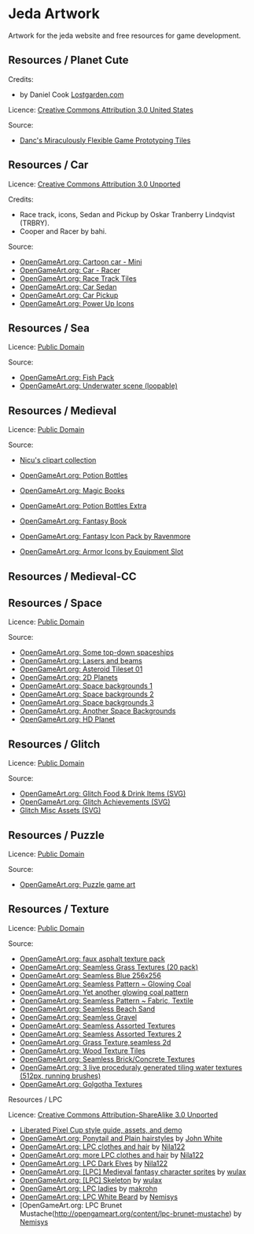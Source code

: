 Jeda Artwork
============

Artwork for the jeda website and free resources for game development.

Resources / Planet Cute
-----------------------

Credits:
* by Daniel Cook [Lostgarden.com](http://Lostgarden.com)

Licence: [Creative Commons Attribution 3.0 United States](http://creativecommons.org/licenses/by/3.0/us/)

Source:
* [Danc's Miraculously Flexible Game Prototyping Tiles](http://www.lostgarden.com/2007/05/dancs-miraculously-flexible-game.html)

Resources / Car
---------------

Licence: [Creative Commons Attribution 3.0 Unported](http://creativecommons.org/licenses/by/3.0/)

Credits: 
* Race track, icons, Sedan and Pickup by Oskar Tranberry Lindqvist (TRBRY).
* Cooper and Racer by bahi. 

Source:
* [OpenGameArt.org: Cartoon car - Mini](http://opengameart.org/content/cartoon-car-mini)
* [OpenGameArt.org: Car - Racer](http://opengameart.org/content/car-racer)
* [OpenGameArt.org: Race Track Tiles](http://opengameart.org/content/race-track-tiles-0)
* [OpenGameArt.org: Car Sedan](http://opengameart.org/content/car-sedan)
* [OpenGameArt.org: Car Pickup](http://opengameart.org/content/car-pickup)
* [OpenGameArt.org: Power Up Icons](http://opengameart.org/content/power-up-icons)

Resources / Sea
---------------

Licence: [Public Domain](http://creativecommons.org/publicdomain/zero/1.0/)

Source:
* [OpenGameArt.org: Fish Pack](http://opengameart.org/content/fish-pack)
* [OpenGameArt.org: Underwater scene (loopable)](http://opengameart.org/content/underwater-scene-loopable)

Resources / Medieval
--------------------

Licence: [Public Domain](http://creativecommons.org/publicdomain/zero/1.0/)

Source:
* [Nicu's clipart collection](http://clipart.nicubunu.ro/?gallery=rpg_map)
* [OpenGameArt.org: Potion Bottles](http://opengameart.org/content/potion-bottles)
* [OpenGameArt.org: Magic Books](http://opengameart.org/content/magic-books)
* [OpenGameArt.org: Potion Bottles Extra](http://opengameart.org/content/potion-bottles-extra)
* [OpenGameArt.org: Fantasy Book](http://opengameart.org/content/fantasy-book)
* [OpenGameArt.org: Fantasy Icon Pack by Ravenmore](http://opengameart.org/content/fantasy-icon-pack-by-ravenmore-0)


* [OpenGameArt.org: Armor Icons by Equipment Slot](http://opengameart.org/content/armor-icons-by-equipment-slot)

Resources / Medieval-CC
-----------------------

Resources / Space
-----------------

Licence: [Public Domain](http://creativecommons.org/publicdomain/zero/1.0/)

Source:
* [OpenGameArt.org: Some top-down spaceships](http://opengameart.org/content/some-top-down-spaceships)
* [OpenGameArt.org: Lasers and beams](http://opengameart.org/content/lasers-and-beams)
* [OpenGameArt.org: Asteroid Tileset 01](http://opengameart.org/content/asteroid-tileset-01)
* [OpenGameArt.org: 2D Planets](http://opengameart.org/content/2d-planets-0)
* [OpenGameArt.org: Space backgrounds 1](http://opengameart.org/content/space-backgrounds-1)
* [OpenGameArt.org: Space backgrounds 2](http://opengameart.org/content/space-backgrounds-2)
* [OpenGameArt.org: Space backgrounds 3](http://opengameart.org/content/space-backgrounds-3)
* [OpenGameArt.org: Another Space Backgrounds](http://opengameart.org/content/another-space-backgrounds)
* [OpenGameArt.org: HD Planet](http://opengameart.org/content/hd-planet)

Resources / Glitch
------------------

Licence: [Public Domain](http://creativecommons.org/publicdomain/zero/1.0/)

Source:
* [OpenGameArt.org: Glitch Food & Drink Items (SVG)](http://opengameart.org/content/glitch-food-drink-items-svg)
* [OpenGameArt.org: Glitch Achievements (SVG)](http://opengameart.org/content/glitch-achievements-svg)
* [Glitch Misc Assets (SVG)](http://opengameart.org/content/glitch-misc-assets-svg)

Resources / Puzzle
------------------

Licence: [Public Domain](http://creativecommons.org/publicdomain/zero/1.0/)

Source:
* [OpenGameArt.org: Puzzle game art](http://opengameart.org/content/puzzle-game-art)

Resources / Texture
-------------------

Licence: [Public Domain](http://creativecommons.org/publicdomain/zero/1.0/)

Source:
* [OpenGameArt.org: faux asphalt texture pack](http://opengameart.org/content/faux-asphalt-texture-pack)
* [OpenGameArt.org: Seamless Grass Textures (20 pack)](http://opengameart.org/content/seamless-grass-textures-20-pack)
* [OpenGameArt.org: Seamless Blue 256x256](http://opengameart.org/content/seamless-blue-256x256)
* [OpenGameArt.org: Seamless Pattern ~ Glowing Coal](http://opengameart.org/content/seamless-pattern-glowing-coal)
* [OpenGameArt.org: Yet another glowing coal pattern](http://opengameart.org/content/yet-another-glowing-coal-pattern)
* [OpenGameArt.org: Seamless Pattern ~ Fabric, Textile](http://opengameart.org/content/seamless-pattern-fabric-textile)
* [OpenGameArt.org: Seamless Beach Sand](http://opengameart.org/content/seamless-beach-sand)
* [OpenGameArt.org: Seamless Gravel](http://opengameart.org/content/seamless-gravel)
* [OpenGameArt.org: Seamless Assorted Textures](http://opengameart.org/content/seamless-assorted-textures)
* [OpenGameArt.org: Seamless Assorted Textures 2](http://opengameart.org/content/seamless-assorted-textures-2)
* [OpenGameArt.org: Grass Texture,seamless 2d](http://opengameart.org/content/grass-textureseamless-2d)
* [OpenGameArt.org: Wood Texture Tiles](http://opengameart.org/content/wood-texture-tiles)
* [OpenGameArt.org: Seamless Brick/Concrete Textures](http://opengameart.org/content/seamless-brickconcrete-textures)
* [OpenGameArt.org: 3 live proceduraly generated tiling water textures (512px, running brushes)](http://opengameart.org/content/3-live-proceduraly-generated-tiling-water-textures-512px-running-brushes)
* [OpenGameArt.org: Golgotha Textures](http://opengameart.org/content/golgotha-textures)

Resources / LPC

Licence: [Creative Commons Attribution-ShareAlike 3.0 Unported](http://creativecommons.org/licenses/by-sa/3.0/)

* [Liberated Pixel Cup style guide, assets, and demo](http://lpc.opengameart.org/static/lpc-style-guide/assets.html)
* [OpenGameArt.org: Ponytail and Plain hairstyles](http://opengameart.org/content/ponytail-and-plain-hairstyles)
  by [John White](http://opengameart.org/users/joe-white)
* [OpenGameArt.org: LPC clothes and hair](http://opengameart.org/content/lpc-clothes-and-hair)
  by [Nila122](http://opengameart.org/users/nila122)
* [OpenGameArt.org: more LPC clothes and hair](http://opengameart.org/content/more-lpc-clothes-and-hair)
  by [Nila122](http://opengameart.org/users/nila122)
* [OpenGameArt.org: LPC Dark Elves](http://opengameart.org/content/lpc-dark-elves)
  by [Nila122](http://opengameart.org/users/nila122)
* [OpenGameArt.org: [LPC] Medieval fantasy character sprites](http://opengameart.org/content/lpc-medieval-fantasy-character-sprites)
  by [wulax](http://opengameart.org/users/wulax)
* [OpenGameArt.org: [LPC] Skeleton](http://opengameart.org/content/lpc-skeleton)
  by [wulax](http://opengameart.org/users/wulax)
* [OpenGameArt.org: LPC ladies](http://opengameart.org/content/lpc-ladies)
  by [makrohn](http://opengameart.org/users/makrohn)
* [OpenGameArt.org: LPC White Beard](http://opengameart.org/content/lpc-white-beard)
  by [Nemisys](http://opengameart.org/users/nemisys)
* [OpenGameArt.org: LPC Brunet Mustache(http://opengameart.org/content/lpc-brunet-mustache)
  by [Nemisys](http://opengameart.org/users/nemisys)


